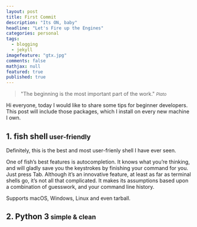 ```yaml
---
layout: post
title: First Commit
description: "Its ON, baby"
headline: "Let's Fire up the Engines"
categories: personal
tags: 
  - blogging
  - jekyll
imagefeature: "gtx.jpg"
comments: false
mathjax: null
featured: true
published: true
---
```


>&quot;The beginning is the most important part of the work.&quot;
><small><cite title="Plato">Plato</cite></small>

Hi everyone, today I would like to share some tips for beginner developers. This post will include those packages, which I install on every new machine I own.

<h2>1. fish shell<small> user-friendly</small></h2>
Definitely, this is the best and most user-frienly shell I have ever seen. 

One of fish’s best features is autocompletion. It knows what you’re thinking, and will gladly save you the keystrokes by finishing your command for you. Just press Tab.
Although it’s an innovative feature, at least as far as terminal shells go, it’s not all that complicated. It makes its assumptions based upon a combination of guesswork, and your command line history.

Supports macOS, Windows, Linux and even tarball.

<h2>2. Python 3<small> simple &amp clean</small></h2>